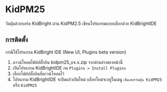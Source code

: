 # KidPM25
 วัดฝุ่นด้วยบอร์ด KidBright ผ่าน KidPM2.5 เขียนโปรแกรมแบบบล็อกด้วย KidBrightIDE

## การติดตั้ง

กรณีใช้โปรแกรม KidBright IDE (New UI, Plugins beta version)
 1. ดาวน์โหลดไฟล์ปลั๊กอิน kidpm25_vx.x.zip จากด้านล่างของหน้านี้
 2. เปิดโปรแกรม KidBrightIDE กด `Plugins > Install Plugins`
 3. เลือกไฟล์ปลั๊กอินที่ดาวน์โหลดไว้
 4. โปรแกรม KidBrightIDE จะปิดแล้วเปิดใหม่ บล็อกใหม่จะอยู่ในเมนู `เซ็นเซอร์วัดฝุ่น KidPM25` หรือ `KidPM25`
